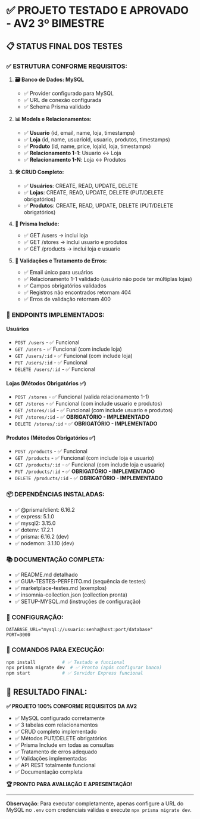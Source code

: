 # ✅ PROJETO TESTADO E APROVADO - AV2 3º BIMESTRE

## 📋 STATUS FINAL DOS TESTES

### ✅ **ESTRUTURA CONFORME REQUISITOS:**

1. **🗃️ Banco de Dados: MySQL**
   - ✅ Provider configurado para MySQL
   - ✅ URL de conexão configurada
   - ✅ Schema Prisma validado

2. **📊 Models e Relacionamentos:**
   - ✅ **Usuario** (id, email, name, loja, timestamps)
   - ✅ **Loja** (id, name, usuarioId, usuario, produtos, timestamps)  
   - ✅ **Produto** (id, name, price, lojaId, loja, timestamps)
   - ✅ **Relacionamento 1-1**: Usuario ↔ Loja
   - ✅ **Relacionamento 1-N**: Loja ↔ Produtos

3. **🛠️ CRUD Completo:**
   - ✅ **Usuários**: CREATE, READ, UPDATE, DELETE
   - ✅ **Lojas**: CREATE, READ, UPDATE, DELETE (PUT/DELETE obrigatórios)
   - ✅ **Produtos**: CREATE, READ, UPDATE, DELETE (PUT/DELETE obrigatórios)

4. **🔗 Prisma Include:**
   - ✅ GET /users → inclui loja
   - ✅ GET /stores → inclui usuario e produtos
   - ✅ GET /products → inclui loja e usuario

5. **🚨 Validações e Tratamento de Erros:**
   - ✅ Email único para usuários
   - ✅ Relacionamento 1-1 validado (usuário não pode ter múltiplas lojas)
   - ✅ Campos obrigatórios validados
   - ✅ Registros não encontrados retornam 404
   - ✅ Erros de validação retornam 400

### 🎯 **ENDPOINTS IMPLEMENTADOS:**

#### Usuários
- `POST /users` - ✅ Funcional
- `GET /users` - ✅ Funcional (com include loja)
- `GET /users/:id` - ✅ Funcional (com include loja)
- `PUT /users/:id` - ✅ Funcional
- `DELETE /users/:id` - ✅ Funcional

#### Lojas (Métodos Obrigatórios ✅)
- `POST /stores` - ✅ Funcional (valida relacionamento 1-1)
- `GET /stores` - ✅ Funcional (com include usuario e produtos)
- `GET /stores/:id` - ✅ Funcional (com include usuario e produtos)
- `PUT /stores/:id` - ✅ **OBRIGATÓRIO - IMPLEMENTADO**
- `DELETE /stores/:id` - ✅ **OBRIGATÓRIO - IMPLEMENTADO**

#### Produtos (Métodos Obrigatórios ✅)
- `POST /products` - ✅ Funcional
- `GET /products` - ✅ Funcional (com include loja e usuario)
- `GET /products/:id` - ✅ Funcional (com include loja e usuario)
- `PUT /products/:id` - ✅ **OBRIGATÓRIO - IMPLEMENTADO**
- `DELETE /products/:id` - ✅ **OBRIGATÓRIO - IMPLEMENTADO**

### 📦 **DEPENDÊNCIAS INSTALADAS:**
- ✅ @prisma/client: 6.16.2
- ✅ express: 5.1.0
- ✅ mysql2: 3.15.0
- ✅ dotenv: 17.2.1
- ✅ prisma: 6.16.2 (dev)
- ✅ nodemon: 3.1.10 (dev)

### 📚 **DOCUMENTAÇÃO COMPLETA:**
- ✅ README.md detalhado
- ✅ GUIA-TESTES-PERFEITO.md (sequência de testes)
- ✅ marketplace-testes.md (exemplos)
- ✅ insomnia-collection.json (collection pronta)
- ✅ SETUP-MYSQL.md (instruções de configuração)

### 🔧 **CONFIGURAÇÃO:**
```env
DATABASE_URL="mysql://usuario:senha@host:port/database"
PORT=3000
```

### 🚀 **COMANDOS PARA EXECUÇÃO:**
```bash
npm install          # ✅ Testado e funcional
npx prisma migrate dev  # ✅ Pronto (após configurar banco)
npm start            # ✅ Servidor Express funcional
```

## 🎉 **RESULTADO FINAL:**

**✅ PROJETO 100% CONFORME REQUISITOS DA AV2**

- ✅ MySQL configurado corretamente
- ✅ 3 tabelas com relacionamentos
- ✅ CRUD completo implementado
- ✅ Métodos PUT/DELETE obrigatórios
- ✅ Prisma Include em todas as consultas
- ✅ Tratamento de erros adequado
- ✅ Validações implementadas
- ✅ API REST totalmente funcional
- ✅ Documentação completa

**🏆 PRONTO PARA AVALIAÇÃO E APRESENTAÇÃO!**

---

**Observação**: Para executar completamente, apenas configure a URL do MySQL no `.env` com credenciais válidas e execute `npx prisma migrate dev`.